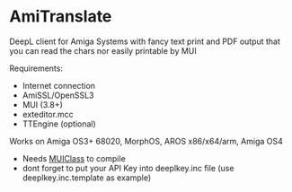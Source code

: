 # AmiTranslate
DeepL client for Amiga Systems with fancy text print and PDF output that you can read the chars nor easily printable by MUI

Requirements:
- Internet connection
- AmiSSL/OpenSSL3
- MUI (3.8+)
- exteditor.mcc
- TTEngine (optional)

Works on Amiga OS3+ 68020, MorphOS, AROS x86/x64/arm, Amiga OS4

- Needs [MUIClass](https://github.com/alb42/MUIClass) to compile
- dont forget to put your API Key into deeplkey.inc file (use deeplkey.inc.template as example)
